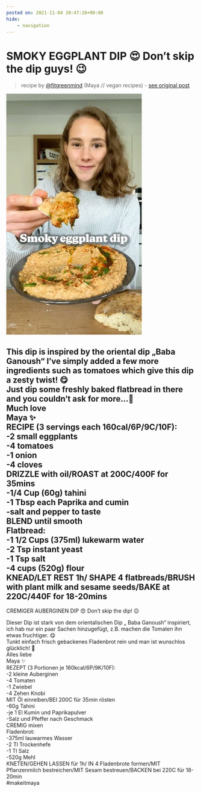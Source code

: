 ```yaml
---
posted on: 2021-11-04 20:47:26+00:00
hide:
    - navigation
---
```


# SMOKY EGGPLANT DIP 😍 Don’t skip the dip guys! 😉 

> recipe by [@fitgreenmind](https://www.instagram.com/fitgreenmind/) 
(Maya // vegan recipes) - [see original post](https://instagram.com/p/CV3iwgoqw0T)

![](../img/fitgreenmind_04-11-2021_2011.png)

  
This dip is inspired by the oriental dip „Baba Ganoush“ I’ve simply added a few more ingredients such as tomatoes which give this dip a zesty twist! 😋  
Just dip some freshly baked flatbread in there and you couldn’t ask for more…🤗  
Much love   
Maya ✨  
RECIPE (3 servings each 160cal/6P/9C/10F):  
-2 small eggplants  
-4 tomatoes  
-1 onion  
-4 cloves  
DRIZZLE with oil/ROAST at 200C/400F for 35mins  
-1/4 Cup (60g) tahini  
-1 Tbsp each Paprika and cumin  
-salt and pepper to taste  
BLEND until smooth  
Flatbread:  
-1 1/2 Cups (375ml) lukewarm water  
-2 Tsp instant yeast   
-1 Tsp salt  
-4 cups (520g) flour  
KNEAD/LET REST 1h/ SHAPE 4 flatbreads/BRUSH with plant milk and sesame seeds/BAKE at 220C/440F for 18-20mins  
-  
CREMIGER AUBERGINEN DIP 😍 Don’t skip the dip! 😉  
  
Dieser Dip ist stark von dem orientalischen Dip „ Baba Ganoush“ inspiriert, ich hab nur ein paar Sachen hinzugefügt, z.B. machen die Tomaten ihn etwas fruchtiger. 😋  
Tunkt einfach frisch gebackenes Fladenbrot rein und man ist wunschlos glücklich! 🤗  
Alles liebe   
Maya ✨  
REZEPT (3 Portionen je 160kcal/6P/9K/10F):  
-2 kleine Auberginen  
-4 Tomaten  
-1 Zwiebel  
-4 Zehen Knobi  
MIT Öl einreiben/BEI 200C für 35min rösten  
-60g Tahini  
-je 1 El Kumin und Paprikapulver  
-Salz und Pfeffer nach Geschmack   
CREMIG mixen   
Fladenbrot:  
-375ml lauwarmes Wasser  
-2 Tl Trockenhefe  
-1 Tl Salz  
-520g Mehl  
KNETEN/GEHEN LASSEN für 1h/ IN 4 Fladenbrote formen/MIT Pflanzenmilch bestreichen/MIT Sesam bestreuen/BACKEN bei 220C für 18-20min  
\#makeitmaya   